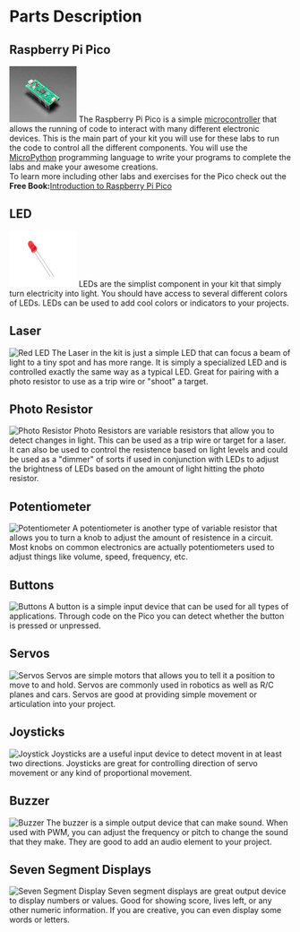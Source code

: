 # Parts Description

## Raspberry Pi Pico

<img src="http://github.com/javaplus/PicoProjects/raw/main/images/pico.jpg" alt="Raspberry Pi Pico" width="120" height="100"></img> The Raspberry Pi Pico is a simple [microcontroller](https://www.geeksforgeeks.org/microcontroller-and-its-types) that allows the running of code to interact with many different electronic devices. This is the main part of your kit you will use for these labs to run the code to control all the different components.  You will use the [MicroPython](https://micropython.org/) programming language to write your programs to complete the labs and make your awesome creations.  
To learn more including other labs and exercises for the Pico check out the **Free Book:**[Introduction to Raspberry Pi Pico](https://hackspace.raspberrypi.com/books/micropython-pico/pdf/download)

## LED
<img src="http://github.com/javaplus/PicoProjects/raw/main/images/redled.webp" alt="Red LED" width="120" height="100"></img> LEDs are the simplist component in your kit that simply turn electricity into light.  You should have access to several different colors of LEDs.  LEDs can be used to add cool colors or indicators to your projects. 

## Laser
<img src="http://github.com/javaplus/PicoProjects/raw/main/images/laser-diode.png" alt="Red LED" width="120" height="100"></img> The Laser in the kit is just a simple LED that can focus a beam of light to a tiny spot and has more range.  It is simply a specialized LED and is controlled exactly the same way as a typical LED.  Great for pairing with a photo resistor to use as a trip wire or "shoot" a target.  

## Photo Resistor
<img src="http://github.com/javaplus/PicoProjects/raw/main/images/photeresistor.png" alt="Photo Resistor" width="120" height="100"></img>  Photo Resistors are variable resistors that allow you to detect changes in light.  This can be used as a trip wire or target for a laser.  It can also be used to control the resistence based on light levels and could be used as a "dimmer" of sorts if used in conjunction with LEDs to adjust the brightness of LEDs based on the amount of light hitting the photo resistor.

## Potentiometer
<img src="http://github.com/javaplus/PicoProjects/raw/main/images/trimpot.png" alt="Potentiometer" width="120" height="100"></img>  A potentiometer is another type of variable resistor that allows you to turn a knob to adjust the amount of resistence in a circuit.  Most knobs on common electronics are actually potentiometers used to adjust things like volume, speed, frequency, etc.   

## Buttons
<img src="http://github.com/javaplus/PicoProjects/raw/main/images/button.jpg" alt="Buttons" width="120" height="100"></img>  A button is a simple input device that can be used for all types of applications. 
 Through code on the Pico you can detect whether the button is pressed or unpressed.

## Servos
<img src="http://github.com/javaplus/PicoProjects/raw/main/images/sg90.png" alt="Servos" width="120" height="100"></img>  Servos are simple motors that allows you to tell it a position to move to and hold. Servos are commonly used in robotics as well as R/C planes and cars. Servos are good at providing simple movement or articulation into your project.

## Joysticks
<img src="https://camo.githubusercontent.com/900edb5945a54ebb2774a1ffae85a3404396f6cf0471a64490d7beae10ff9ec6/68747470733a2f2f6d2e6d656469612d616d617a6f6e2e636f6d2f696d616765732f492f37314b4e68784b624e424c2e5f41435f53583432355f2e6a7067" alt="Joystick" width="100" height="100"></img>  Joysticks are a useful input device to detect movent in at least two directions.  Joysticks are great for controlling direction of servo movement or any kind of proportional movement. 

## Buzzer
<img src="http://github.com/javaplus/PicoProjects/raw/main/images/buzzertop.jpg" alt="Buzzer" width="100" height="100"></img>  The buzzer is a simple output device that can make sound.  When used with PWM, you can adjust the frequency or pitch to change the sound that they make.  They are good to add an audio element to your project.  

## Seven Segment Displays
<img src="http://github.com/javaplus/PicoProjects/raw/main/images/tm1637.jpeg" alt="Seven Segment Display" width="130" height="100"></img>  Seven segment displays are great output device to display numbers or values.  Good for showing score, lives left, or any other numeric information.  If you are creative, you can even display some words or letters.




